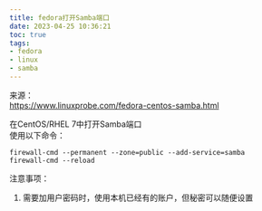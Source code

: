 ```yaml
---
title: fedora打开Samba端口
date: 2023-04-25 10:36:21
toc: true
tags:
- fedora
- linux
- samba
---
```

来源：  
https://www.linuxprobe.com/fedora-centos-samba.html 

在CentOS/RHEL 7中打开Samba端口  
使用以下命令：

```
firewall-cmd --permanent --zone=public --add-service=samba
firewall-cmd --reload
```

注意事项：
1. 需要加用户密码时，使用本机已经有的账户，但秘密可以随便设置